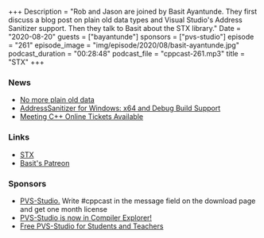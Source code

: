 +++
Description = "Rob and Jason are joined by Basit Ayantunde. They first discuss a blog post on plain old data types and Visual Studio's Address Sanitizer support. Then they talk to Basit about the STX library."
Date = "2020-08-20"
guests = ["bayantunde"]
sponsors = ["pvs-studio"]
episode = "261"
episode_image = "img/episode/2020/08/basit-ayantunde.jpg"
podcast_duration = "00:28:48"
podcast_file = "cppcast-261.mp3"
title = "STX"
+++

### News ###

 - [No more plain old data](https://mariusbancila.ro/blog/2020/08/10/no-more-plain-old-data/)
 - [AddressSanitizer for Windows: x64 and Debug Build Support](https://devblogs.microsoft.com/cppblog/asan-for-windows-x64-and-debug-build-support/)
 - [Meeting C++ Online Tickets Available](https://www.meetingcpp.com/meetingcpp/news/items/Meeting-Cpp-2020-programme---online-tickets-available-.html)

### Links ###

 - [STX](https://github.com/lamarrr/STX)
 - [Basit's Patreon](https://www.patreon.com/lamarrr)

### Sponsors ###

- [PVS-Studio.](http://bit.ly/2YOH7re) Write #cppcast in the message field on the download page and get one month license
- [PVS-Studio is now in Compiler Explorer!](https://www.viva64.com/en/b/0747/)
- [Free PVS-Studio for Students and Teachers](https://www.viva64.com/en/for-students/)
